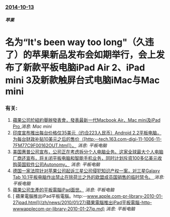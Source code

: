 ### [2014-10-13](/news/2014/10/13/index.md)

##### 苹果
#  名为“It's been way too long"（久违了）的苹果新品发布会如期举行，会上发布了新款平板电脑iPad Air 2、iPad mini 3及新款触屏台式电脑iMac与Mac mini




### 有关:

1. [ 蘋果公司於紐約舉辦發表會，發表最新一代Macbook Air、Mac mini及iPad Pro ](/zh/news/2018/10/30/蘋果公司於紐約舉辦發表會-發表最新一代Macbook-Air-Mac-mini及iPad-Pro.md) _消息: Mac mini_
2. [ 印度宣布推出每台价格仅35美元（约合223人民币）Android 2.2平板电脑，为每台财政补贴10美元之后的售价（[http:--tech.163.com-digi-11-1006-11-7FM77C9F00162OUT.html]）。](/zh/news/2011/10/5/印度宣布推出每台价格仅35美元-约合223人民币-Android-22平板电脑-为每台财政补贴10美元之后的售价.md) _消息: 平板电脑_
3. [ 美国惠普公司宣布，公司正在考虑拆分个人电脑业务。这家全球最大个人电脑厂商还宣布，将关闭平板电脑和智能手机业务，同时计划斥资100多亿美元收购英国软件公司Autonomy。](/zh/news/2011/08/18/美国惠普公司宣布-公司正在考虑拆分个人电脑业务-这家全球最大个人电脑厂商还宣布-将关闭平板电脑和智能手机业务-同时计划.md) _消息: 平板电脑_
4. [ 德国一家法院针对苹果公司起诉三星公司侵犯知识产权一案，对三星Galaxy Tab 10.1平板电脑作出禁止在除荷兰之外的欧盟成员国销售的临时禁令。 ](/zh/news/2011/08/10/德国一家法院针对苹果公司起诉三星公司侵犯知识产权一案-对三星Galaxy-Tab-101平板电脑作出禁止在除荷兰之外.md) _消息: 平板电脑_
5. [ 蘋果公司生產的平板電腦iPad面世。](/zh/news/2010/01/28/蘋果公司生產的平板電腦iPad面世.md) _消息: 平板电脑_
6. [ 蘋果電腦推出iPad平板電腦。http:--www.apple.com-pr-library-2010-01-27ipad.html](/zh/news/2010/01/27/蘋果電腦推出iPad平板電腦-http-wwwapplecom-pr-library-2010-01-27ip.md) _消息: 平板电脑_
